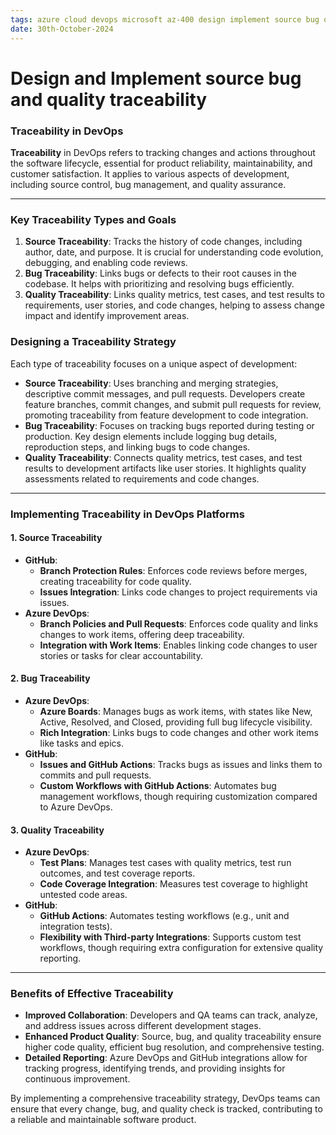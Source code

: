 ```yaml
---
tags: azure cloud devops microsoft az-400 design implement source bug quality traceability
date: 30th-October-2024
---
```


# Design and Implement source bug and quality traceability

### Traceability in DevOps

**Traceability** in DevOps refers to tracking changes and actions throughout the software lifecycle, essential for product reliability, maintainability, and customer satisfaction. It applies to various aspects of development, including source control, bug management, and quality assurance.

---

### Key Traceability Types and Goals

1. **Source Traceability**: Tracks the history of code changes, including author, date, and purpose. It is crucial for understanding code evolution, debugging, and enabling code reviews.
2. **Bug Traceability**: Links bugs or defects to their root causes in the codebase. It helps with prioritizing and resolving bugs efficiently.
3. **Quality Traceability**: Links quality metrics, test cases, and test results to requirements, user stories, and code changes, helping to assess change impact and identify improvement areas.

### Designing a Traceability Strategy

Each type of traceability focuses on a unique aspect of development:

- **Source Traceability**: Uses branching and merging strategies, descriptive commit messages, and pull requests. Developers create feature branches, commit changes, and submit pull requests for review, promoting traceability from feature development to code integration.
- **Bug Traceability**: Focuses on tracking bugs reported during testing or production. Key design elements include logging bug details, reproduction steps, and linking bugs to code changes.
- **Quality Traceability**: Connects quality metrics, test cases, and test results to development artifacts like user stories. It highlights quality assessments related to requirements and code changes.

---

### Implementing Traceability in DevOps Platforms

#### 1. Source Traceability

- **GitHub**:
    - **Branch Protection Rules**: Enforces code reviews before merges, creating traceability for code quality.
    - **Issues Integration**: Links code changes to project requirements via issues.
- **Azure DevOps**:
    - **Branch Policies and Pull Requests**: Enforces code quality and links changes to work items, offering deep traceability.
    - **Integration with Work Items**: Enables linking code changes to user stories or tasks for clear accountability.

#### 2. Bug Traceability

- **Azure DevOps**:
    - **Azure Boards**: Manages bugs as work items, with states like New, Active, Resolved, and Closed, providing full bug lifecycle visibility.
    - **Rich Integration**: Links bugs to code changes and other work items like tasks and epics.
- **GitHub**:
    - **Issues and GitHub Actions**: Tracks bugs as issues and links them to commits and pull requests.
    - **Custom Workflows with GitHub Actions**: Automates bug management workflows, though requiring customization compared to Azure DevOps.

#### 3. Quality Traceability

- **Azure DevOps**:
    - **Test Plans**: Manages test cases with quality metrics, test run outcomes, and test coverage reports.
    - **Code Coverage Integration**: Measures test coverage to highlight untested code areas.
- **GitHub**:
    - **GitHub Actions**: Automates testing workflows (e.g., unit and integration tests).
    - **Flexibility with Third-party Integrations**: Supports custom test workflows, though requiring extra configuration for extensive quality reporting.

---

### Benefits of Effective Traceability

- **Improved Collaboration**: Developers and QA teams can track, analyze, and address issues across different development stages.
- **Enhanced Product Quality**: Source, bug, and quality traceability ensure higher code quality, efficient bug resolution, and comprehensive testing.
- **Detailed Reporting**: Azure DevOps and GitHub integrations allow for tracking progress, identifying trends, and providing insights for continuous improvement.

By implementing a comprehensive traceability strategy, DevOps teams can ensure that every change, bug, and quality check is tracked, contributing to a reliable and maintainable software product.
